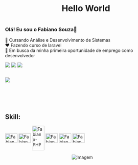 <div id="user-content-toc">
  <ul align="center">
    <summary><h1 style="display: inline-block">Hello World</h1></summary>
</div>

### Olá! Eu sou o Fabiano Souza👋
🌱 Cursando Análise e Desenvolvimento de Sistemas<br>
❤️ Fazendo curso  de laravel<br>
💼 Em busca da minha primeira oportunidade de emprego como desenvolvedor<br>


<div>
  <a href="https://portfolio.com" target="_blank"><img  src="https://img.shields.io/website-up-down-green-red/http/monip.org.svg?label=portfolio&style=for-the-badge" target="_blank"></a>
  <a href="#" target="_blank"><img src="https://img.shields.io/badge/LinkedIn-0077B5?style=for-the-badge&logo=linkedin&logoColor=white" target="_blank"></a>
  <a href="mailto:fr.desouza2@gmail.com" target="_blank"><img src="https://img.shields.io/badge/Gmail-D14836?style=for-the-badge&logo=gmail&logoColor=white" target="_blank"></a>
</div>

##
<div align="left" style="margin-bottom:100px">
  <img widt="80%" align="center" src="https://github-readme-stats.vercel.app/api?username=fabianodesouza&show_icons=true&theme=highcontrast">
</div>

## Skill:
<div style="display: inline-block">
<img align="center" alt="Fabiano-HTML" height="30" width="40" src="https://cdn.jsdelivr.net/gh/devicons/devicon/icons/html5/html5-original.svg" />
<img align="center" alt="Fabiano-CSS" height="30" width="40" src="https://cdn.jsdelivr.net/gh/devicons/devicon/icons/css3/css3-original.svg" />
<img align="center" alt="Fabiano-PHP" height="80" width="40" src="https://cdn.jsdelivr.net/gh/devicons/devicon/icons/php/php-original.svg" />
<img align="center" alt="Fabiano-JS" height="30" width="40" src="https://cdn.jsdelivr.net/gh/devicons/devicon/icons/javascript/javascript-original.svg" />
<img align="center" alt="Fabiano-Bootstrap" height="30" width="40" src="https://cdn.jsdelivr.net/gh/devicons/devicon/icons/bootstrap/bootstrap-original.svg" />
<img align="center" alt="Fabiano-Laravel" height="30" width="40" src="https://cdn.jsdelivr.net/gh/devicons/devicon/icons/laravel/laravel-plain.svg" />                  
</div><br>
<p align="center">
  <img align="center" src="https://github.com/fabianodesouza/fabianodesouza/assets/112220607/7cc59f94-d64e-469e-9807-53c72fc60f81" alt="Imagem">
</p>

      




